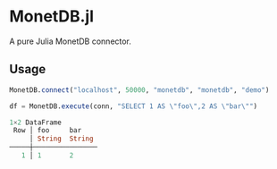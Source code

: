 # MonetDB.jl

A pure Julia MonetDB connector.

## Usage

```julia
MonetDB.connect("localhost", 50000, "monetdb", "monetdb", "demo")

df = MonetDB.execute(conn, "SELECT 1 AS \"foo\",2 AS \"bar\"")

1×2 DataFrame
 Row │ foo     bar
     │ String  String
─────┼────────────────
   1 │ 1       2
```

